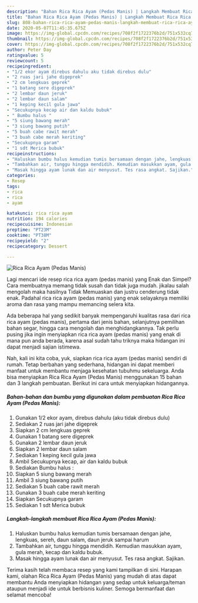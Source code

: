 ```yaml
---
description: "Bahan Rica Rica Ayam (Pedas Manis) | Langkah Membuat Rica Rica Ayam (Pedas Manis) Yang Sedap"
title: "Bahan Rica Rica Ayam (Pedas Manis) | Langkah Membuat Rica Rica Ayam (Pedas Manis) Yang Sedap"
slug: 808-bahan-rica-rica-ayam-pedas-manis-langkah-membuat-rica-rica-ayam-pedas-manis-yang-sedap
date: 2020-05-07T11:45:35.675Z
image: https://img-global.cpcdn.com/recipes/708f2f1722376b2d/751x532cq70/rica-rica-ayam-pedas-manis-foto-resep-utama.jpg
thumbnail: https://img-global.cpcdn.com/recipes/708f2f1722376b2d/751x532cq70/rica-rica-ayam-pedas-manis-foto-resep-utama.jpg
cover: https://img-global.cpcdn.com/recipes/708f2f1722376b2d/751x532cq70/rica-rica-ayam-pedas-manis-foto-resep-utama.jpg
author: Peter Day
ratingvalue: 5
reviewcount: 5
recipeingredient:
- "1/2 ekor ayam direbus dahulu aku tidak direbus dulu"
- "2 ruas jari jahe digeprek"
- "2 cm lengkuas geprek"
- "1 batang sere digeprek"
- "2 lembar daun jeruk"
- "2 lembar daun salam"
- "1 keping kecil gula jawa"
- "Secukupnya kecap air dan kaldu bubuk"
- " Bumbu halus "
- "5 siung bawang merah"
- "3 siung bawang putih"
- "5 buah cabe rawit merah"
- "3 buah cabe merah keriting"
- "Secukupnya garam"
- "1 sdt Merica bubuk"
recipeinstructions:
- "Haluskan bumbu halus kemudian tumis bersamaan dengan jahe, lengkuas, sereh, daun salam, daun jeruk sampai harum"
- "Tambahkan air, tunggu hingga mendidih. Kemudian masukkan ayam, gula merah, kecap dan kaldu bubuk."
- "Masak hingga ayam lunak dan air menyusut. Tes rasa angkat. Sajikan."
categories:
- Resep
tags:
- rica
- rica
- ayam

katakunci: rica rica ayam 
nutrition: 194 calories
recipecuisine: Indonesian
preptime: "PT23M"
cooktime: "PT38M"
recipeyield: "2"
recipecategory: Dessert

---
```



![Rica Rica Ayam (Pedas Manis)](https://img-global.cpcdn.com/recipes/708f2f1722376b2d/751x532cq70/rica-rica-ayam-pedas-manis-foto-resep-utama.jpg)

Lagi mencari ide resep rica rica ayam (pedas manis) yang Enak dan Simpel? Cara membuatnya memang tidak susah dan tidak juga mudah. jikalau salah mengolah maka hasilnya Tidak Memuaskan dan justru cenderung tidak enak. Padahal rica rica ayam (pedas manis) yang enak selayaknya memiliki aroma dan rasa yang mampu memancing selera kita.

Ada beberapa hal yang sedikit banyak mempengaruhi kualitas rasa dari rica rica ayam (pedas manis), pertama dari jenis bahan, selanjutnya pemilihan bahan segar, hingga cara mengolah dan menghidangkannya. Tak perlu pusing jika ingin menyiapkan rica rica ayam (pedas manis) yang enak di mana pun anda berada, karena asal sudah tahu triknya maka hidangan ini dapat menjadi sajian istimewa.




Nah, kali ini kita coba, yuk, siapkan rica rica ayam (pedas manis) sendiri di rumah. Tetap berbahan yang sederhana, hidangan ini dapat memberi manfaat untuk membantu menjaga kesehatan tubuhmu sekeluarga. Anda bisa menyiapkan Rica Rica Ayam (Pedas Manis) menggunakan 15 bahan dan 3 langkah pembuatan. Berikut ini cara untuk menyiapkan hidangannya.

<!--inarticleads1-->

##### Bahan-bahan dan bumbu yang digunakan dalam pembuatan Rica Rica Ayam (Pedas Manis):

1. Gunakan 1/2 ekor ayam, direbus dahulu (aku tidak direbus dulu)
1. Sediakan 2 ruas jari jahe digeprek
1. Siapkan 2 cm lengkuas geprek
1. Gunakan 1 batang sere digeprek
1. Gunakan 2 lembar daun jeruk
1. Siapkan 2 lembar daun salam
1. Sediakan 1 keping kecil gula jawa
1. Ambil Secukupnya kecap, air dan kaldu bubuk
1. Sediakan  Bumbu halus :
1. Siapkan 5 siung bawang merah
1. Ambil 3 siung bawang putih
1. Sediakan 5 buah cabe rawit merah
1. Gunakan 3 buah cabe merah keriting
1. Siapkan Secukupnya garam
1. Sediakan 1 sdt Merica bubuk




<!--inarticleads2-->

##### Langkah-langkah membuat Rica Rica Ayam (Pedas Manis):

1. Haluskan bumbu halus kemudian tumis bersamaan dengan jahe, lengkuas, sereh, daun salam, daun jeruk sampai harum
1. Tambahkan air, tunggu hingga mendidih. Kemudian masukkan ayam, gula merah, kecap dan kaldu bubuk.
1. Masak hingga ayam lunak dan air menyusut. Tes rasa angkat. Sajikan.




Terima kasih telah membaca resep yang kami tampilkan di sini. Harapan kami, olahan Rica Rica Ayam (Pedas Manis) yang mudah di atas dapat membantu Anda menyiapkan hidangan yang sedap untuk keluarga/teman ataupun menjadi ide untuk berbisnis kuliner. Semoga bermanfaat dan selamat mencoba!
